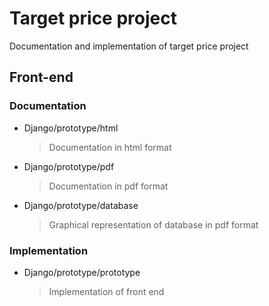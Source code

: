 # Target price project

Documentation and implementation of target price project

## Front-end

### Documentation

* Django/prototype/html

  > Documentation in html format

* Django/prototype/pdf

  > Documentation in pdf format

* Django/prototype/database

  > Graphical representation of database in pdf format

### Implementation

* Django/prototype/prototype

  > Implementation of front end
